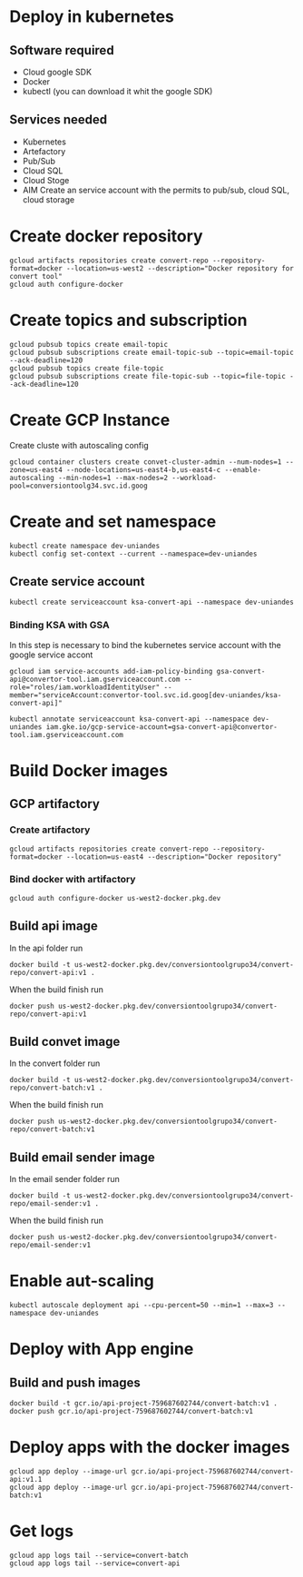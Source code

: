 # Deploy in kubernetes
## Software required
* Cloud google SDK
* Docker
* kubectl (you can download it whit the google SDK)
## Services needed
* Kubernetes
* Artefactory
* Pub/Sub
* Cloud SQL
* Cloud Stoge
* AIM
Create an service account with the permits to pub/sub, cloud SQL, cloud storage
# Create docker repository
```
gcloud artifacts repositories create convert-repo --repository-format=docker --location=us-west2 --description="Docker repository for convert tool"
gcloud auth configure-docker
```
# Create topics and subscription
```
gcloud pubsub topics create email-topic
gcloud pubsub subscriptions create email-topic-sub --topic=email-topic --ack-deadline=120
gcloud pubsub topics create file-topic
gcloud pubsub subscriptions create file-topic-sub --topic=file-topic --ack-deadline=120
```

# Create GCP Instance
Create cluste with autoscaling config
```
gcloud container clusters create convet-cluster-admin --num-nodes=1 --zone=us-east4 --node-locations=us-east4-b,us-east4-c --enable-autoscaling --min-nodes=1 --max-nodes=2 --workload-pool=conversiontoolg34.svc.id.goog
```
# Create and set namespace
```
kubectl create namespace dev-uniandes
kubectl config set-context --current --namespace=dev-uniandes
```
## Create service account 
```
kubectl create serviceaccount ksa-convert-api --namespace dev-uniandes
```
### Binding KSA with GSA
In this step is necessary to bind the kubernetes service account with the google service accont 
```
gcloud iam service-accounts add-iam-policy-binding gsa-convert-api@convertor-tool.iam.gserviceaccount.com --role="roles/iam.workloadIdentityUser" --member="serviceAccount:convertor-tool.svc.id.goog[dev-uniandes/ksa-convert-api]"
```
```
kubectl annotate serviceaccount ksa-convert-api --namespace dev-uniandes iam.gke.io/gcp-service-account=gsa-convert-api@convertor-tool.iam.gserviceaccount.com
```
# Build Docker images
## GCP artifactory
### Create artifactory
```
gcloud artifacts repositories create convert-repo --repository-format=docker --location=us-east4 --description="Docker repository"
```
### Bind docker with artifactory
```
gcloud auth configure-docker us-west2-docker.pkg.dev
``` 
## Build api image
In the api folder run
```
docker build -t us-west2-docker.pkg.dev/conversiontoolgrupo34/convert-repo/convert-api:v1 .
```
When the build finish run 
```
docker push us-west2-docker.pkg.dev/conversiontoolgrupo34/convert-repo/convert-api:v1
```
## Build convet image
In the convert folder run
```
docker build -t us-west2-docker.pkg.dev/conversiontoolgrupo34/convert-repo/convert-batch:v1 .
```
When the build finish run 
```
docker push us-west2-docker.pkg.dev/conversiontoolgrupo34/convert-repo/convert-batch:v1
```
## Build email sender image
In the email sender folder run
```
docker build -t us-west2-docker.pkg.dev/conversiontoolgrupo34/convert-repo/email-sender:v1 .
```
When the build finish run 
```
docker push us-west2-docker.pkg.dev/conversiontoolgrupo34/convert-repo/email-sender:v1
```
# Enable aut-scaling 
```
kubectl autoscale deployment api --cpu-percent=50 --min=1 --max=3 --namespace dev-uniandes
```
# Deploy with App engine
## Build and push images
```
docker build -t gcr.io/api-project-759687602744/convert-batch:v1 .
docker push gcr.io/api-project-759687602744/convert-batch:v1
```
# Deploy apps with the docker images
```
gcloud app deploy --image-url gcr.io/api-project-759687602744/convert-api:v1.1
gcloud app deploy --image-url gcr.io/api-project-759687602744/convert-batch:v1
``` 
# Get logs 
```
gcloud app logs tail --service=convert-batch
gcloud app logs tail --service=convert-api
```